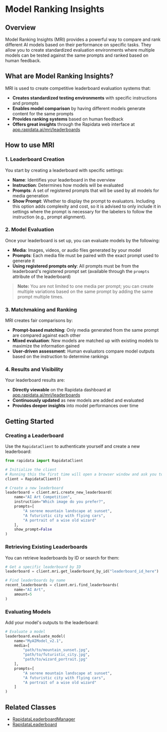 # Model Ranking Insights

## Overview

Model Ranking Insights (MRI) provides a powerful way to compare and rank different AI models based on their performance on specific tasks. They allow you to create standardized evaluation environments where multiple models can be tested against the same prompts and ranked based on human feedback.

## What are Model Ranking Insights?

MRI is used to create competitive leaderboard evaluation systems that:

- **Creates standardized testing environments** with specific instructions and prompts
- **Enables model comparison** by having different models generate content for the same prompts
- **Provides ranking systems** based on human feedback
- **Offers great insights** through the Rapidata web interface at [app.rapidata.ai/mri/leaderboards](https://app.rapidata.ai/mri/leaderboards)

## How to use MRI

### 1. Leaderboard Creation
You start by creating a leaderboard with specific settings:

- **Name**: Identifies your leaderboard in the overview
- **Instruction**: Determines how models will be evaluated
- **Prompts**: A set of registered prompts that will be used by all models for media generation
- **Show Prompt**: Whether to display the prompt to evaluators. Including this option adds complexity and cost, so it is advised to only include it in settings where the prompt is necessary for the labelers to follow the instruction (e.g., prompt alignment).

### 2. Model Evaluation
Once your leaderboard is set up, you can evaluate models by the following:

- **Media**: Images, videos, or audio files generated by your model
- **Prompts**: Each media file must be paired with the exact prompt used to generate it
- **Using registered prompts only**: All prompts must be from the leaderboard's registered prompt set (available through the `prompts` attribute of the leaderboard)

> **Note:** You are not limited to one media per prompt; you can create multiple variations based on the same prompt by adding the same prompt multiple times.

### 3. Matchmaking and Ranking
MRI creates fair comparisons by:

- **Prompt-based matching**: Only media generated from the same prompt are compared against each other
- **Mixed evaluation**: New models are matched up with existing models to maximize the information gained
- **User-driven assessment**: Human evaluators compare model outputs based on the instruction to determine rankings

### 4. Results and Visibility
Your leaderboard results are:

- **Directly viewable** on the Rapidata dashboard at [app.rapidata.ai/mri/leaderboards](https://app.rapidata.ai/mri/leaderboards)
- **Continuously updated** as new models are added and evaluated
- **Provides deeper insights** into model performances over time

## Getting Started

### Creating a Leaderboard

Use the `RapidataClient` to authenticate yourself and create a new leaderboard:

```python
from rapidata import RapidataClient

# Initialize the client
# Running this the first time will open a browser window and ask you to login
client = RapidataClient() 

# Create a new leaderboard
leaderboard = client.mri.create_new_leaderboard(
    name="AI Art Competition",
    instruction="Which image do you prefer?",
    prompts=[
        "A serene mountain landscape at sunset",
        "A futuristic city with flying cars",
        "A portrait of a wise old wizard"
    ],
    show_prompt=False
)
```

### Retrieving Existing Leaderboards

You can retrieve leaderboards by ID or search for them:

```python
# Get a specific leaderboard by ID
leaderboard = client.mri.get_leaderboard_by_id("leaderboard_id_here")

# Find leaderboards by name
recent_leaderboards = client.mri.find_leaderboards(
    name="AI Art",
    amount=5
)
```

### Evaluating Models

Add your model's outputs to the leaderboard:

```python
# Evaluate a model
leaderboard.evaluate_model(
    name="MyAIModel_v2.1",
    media=[
        "path/to/mountain_sunset.jpg",
        "path/to/futuristic_city.jpg", 
        "path/to/wizard_portrait.jpg"
    ],
    prompts=[
        "A serene mountain landscape at sunset",
        "A futuristic city with flying cars",
        "A portrait of a wise old wizard"
    ]
)
```

## Related Classes
- [RapidataLeaderboardManager](/reference/rapidata/rapidata_client/leaderboard/rapidata_leaderboard_manager/)
- [RapidataLeaderboard](/reference/rapidata/rapidata_client/leaderboard/rapidata_leaderboard/)

